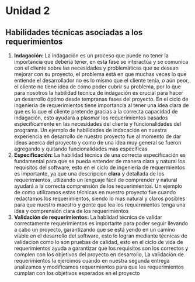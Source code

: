 <!DOCTYPE html>
<html lang="es">
<body>

   <h1>Unidad 2</h1>
    <h2>Habilidades técnicas asociadas a los requerimientos</h2>

  <ol>
        <li><b>Indagación: </b>La indagación es un proceso que puede no tener la importancia que debería tener, en esta fase se interactúa y se comunica con el cliente sobre las necesidades y problemáticas que se desean mejorar con su proyecto, el problema está en que muchas veces lo que entiende el desarrollador no es lo mismo que el cliente tenía, o aún peor, el cliente no tiene idea de como poder cubrir su problema, por lo que para nosotros la habilidad tecnica de indagación es crucial para hacer un desarrollo óptimo desde tempranas fases del proyecto. En el ciclo de ingenieria de requerimientos tiene importancia al tener una idea clara de que es lo que el cliente pretende gracias a la correcta capacidad de indagación, esto ayudará a plasmar los requerimientos basados especificamente en las necesidades del cliente y funcionalidades del programa. 
        Un ejemplo de habilidades de indacación en nuestra experiencia en desarrollo de nuestro proyecto fue al momento de dar ideas acerca del proyecto y como de una idea muy general se fueron agregando y quitando funcionalidades mas específicas</li>
        <li><b>Especificación:</b> La habilidad técnica de una correcta especificación es fundamental para que se pueda entender de manera clara y natural los requisitos del software, esto en el ciclo de ingenieria de requermientos es importante, ya que una descripcion <b>clara</b> y detallada de los requerimientos, utlizando un lenguaje fácil de comprender y natural ayudará a la correcta comprensión de los requerimientos. Un ejemplo de como utilizamos estas técnicas en nuestro proyecto fue cuando redactamos los requerimientos, siendo lo mas natural y claros posibles para que nuestro maestro y gente que lea los requermientos tenga una idea y comprensión clara de los requerimientos  </li>
        <li><b>Validación de requerimientos:</b> La hablidad técnica de validar correctamente requerimientos es importante para poder seguir llevando a cabo un proyecto, garantizando que se está yendo en un camino víable en el desarrollo del software, esto lo logran mediante técnicas de valídacion como lo son pruebas de calidad, esto en el ciclo de vida de requerimientos ayuda a garantizar que los requisitos son los correctos y complen con los objetivos del proyecto en desarrollo, La validación de requerimientos la ejercimos cuando en nuestra segunda entrega analizamos y modificamos requermientos para que los requerimientos cumplan con los objetivos esperados en el proyecto  </li>
    </ol>

</body>
</html>
